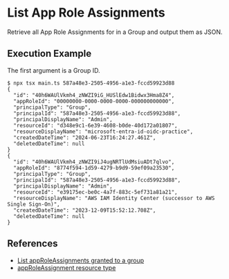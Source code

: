 # List App Role Assignments

Retrieve all App Role Assignments for in a Group and output them as JSON.

## Execution Example

The first argument is a Group ID.

```
$ npx tsx main.ts 587a48e3-2505-4956-a1e3-fccd59923d88
{
  "id": "40h6WAUlVkmh4_zNWZI9iG_HUSlEdw1Bidwx3Hma8Z4",
  "appRoleId": "00000000-0000-0000-0000-000000000000",
  "principalType": "Group",
  "principalId": "587a48e3-2505-4956-a1e3-fccd59923d88",
  "principalDisplayName": "Admin",
  "resourceId": "d348e9c1-6e39-4608-b0de-40d172a01807",
  "resourceDisplayName": "microsoft-entra-id-oidc-practice",
  "createdDateTime": "2024-06-23T16:24:27.461Z",
  "deletedDateTime": null
}
{
  "id": "40h6WAUlVkmh4_zNWZI9iJ4ugNRTlUdMsiuADt7qlvo",
  "appRoleId": "8774f594-1d59-4279-b9d9-59ef09a23530",
  "principalType": "Group",
  "principalId": "587a48e3-2505-4956-a1e3-fccd59923d88",
  "principalDisplayName": "Admin",
  "resourceId": "e39175ec-be0c-4a7f-883c-5ef731a81a21",
  "resourceDisplayName": "AWS IAM Identity Center (successor to AWS Single Sign-On)",
  "createdDateTime": "2023-12-09T15:52:12.708Z",
  "deletedDateTime": null
}
```

## References

- [List appRoleAssignments granted to a group](https://learn.microsoft.com/en-us/graph/api/group-list-approleassignments?view=graph-rest-1.0&tabs=http)
- [appRoleAssignment resource type](https://learn.microsoft.com/en-us/graph/api/resources/approleassignment?view=graph-rest-1.0)
